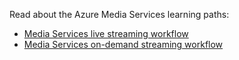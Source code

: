 <!-- not suitable for Mooncake -->

Read about the Azure Media Services learning paths:

* [Media Services live streaming workflow](https://azure.microsoft.com/documentation/learning-paths/media-services-streaming-live/)
* [Media Services on-demand streaming workflow](https://azure.microsoft.com/documentation/learning-paths/media-services-streaming-on-demand/)
